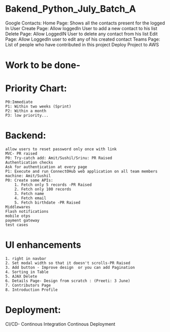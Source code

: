 # Bakend_Python_July_Batch_A
Google Contacts:
Home Page: Shows all the contacts present for the logged In User
Create Page: Allow loggedIn User to add a new contact to his list
Delete Page: Allow LoggedIN User to delete any contact from his list
Edit Page: Allow LoggedIn user to edit any of his created contact
Teams Page: List of people who have contributed in this project
Deploy Project to AWS


# Work to be done- 

# Priority Chart:
    P0:Immediate
    P1: Within two weeks (Sprint)
    P2: Within a month
    P3: low priority...

# Backend: 
    allow users to reset password only once with link
    MVC- PR raised 
    P0: Try-catch add: Amit/Sushil/Srinu: PR Raised
    Authentication checks
    Ask for authentication at every page
    P1: Execute and run ConnectOHub web application on all team members machine: Amit/Sushil 
    P0: Create some APIs: 
        1. Fetch only 5 records -PR Raised
        2. Fetch only 100 records
        3. Fetch name
        4. Fetch email
        5. Fetch birthdate -PR Raised
    Middlewares
    Flash notifications
    mobile otps
    payment gateway
    test cases

# UI enhancements
    1. right in navbar
    2. Set modal width so that it doesn't scrolls-PR Raised
    3. Add button - Improve design  or you can add Pagination
    4. Sorting in Table
    5. AJAX Delete
    6. Details Page- Design from scratch : (Preeti: 3 June)
    7. Contributors Page
    8. Introduction Profile

# Deployment:
CI/CD- Continous Integration Continous Deployment